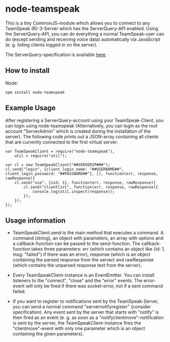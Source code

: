 node-teamspeak
==============

This is a tiny CommonJS-module which allows you to connect
to any TeamSpeak (R)-3-Server which has the ServerQuery-API
enabled. Using the ServerQuery-API, you can do everything
a normal TeamSpeak-user can do
(except sending and receiving voice data) automatically via JavaScript
(e. g. listing clients logged in on the server).

The ServerQuery-specification is available [here](http://media.teamspeak.com/ts3_literature/TeamSpeak%203%20Server%20Query%20Manual.pdf).

How to install
---------------

Node:

	npm install node-teamspeak
	
Example Usage
----------------

After registering a ServerQuery-account using your TeamSpeak-Client, you
can login using node-teamspeak (Alternatively, you can login as the root
account "ServerAdmin" which is created during the installation of the 
server). The following code prints out a JSON-array containing all
 clients that are currently connected to the first virtual server:

	var TeamSpeakClient = require("node-teamspeak"),
		util = require("util");

	var cl = new TeamSpeakClient("##SERVERIP###");
	cl.send("login", {client_login_name: "##USERNAME##", client_login_password: "##PASSWORD##"}, [], function(err, response, rawResponse){
		cl.send("use", {sid: 1}, function(err, response, rawResponse){
			cl.send("clientlist", function(err, response, rawResponse){
				console.log(util.inspect(response));
			});
		});
	});

Usage information
-----------------

* TeamSpeakClient.send is the main method that executes a command. A command (string),
an object with parameters, an array with options and a callback-function can be
passed to the send-function. The callback-function takes three parameters:
  err (which contains an object like {id: 1, msg: "failed"} if there was an error),
  response (which is an object containing the parsed response from the server) and
  rawResponse (which contains the unparsed response text from the server).

* Every TeamSpeakClient-instance is an EventEmitter. You can install
listeners to the "connect", "close" and the "error" events. The error-event
will only be fired if there was socket-error, not if a sent command failed.

* If you want to register to notifications sent by the TeamSpeak-Server,
you can send a normal command "servernotifyregister" (consider specification).
Any event sent by the server that starts with "notify" is then fired as
an event (e. g. as soon as a "notifyclientmove"-notification is sent by the server,
the TeamSpeakClient-instance fires the "clientmove"-event with only
one parameter which is an object containing the given parameters). 
